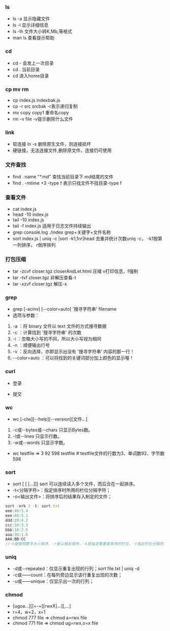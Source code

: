### ls
* ls -a 显示隐藏文件
* ls -l 显示详细信息
* ls -lh 文件大小转K,Mb,等格式
* man ls 查看提示帮助

### cd
* cd - 会发上一次目录
* cd . 当前目录
* cd 进入home目录

### cp mv rm
* cp index.js indexbak.js
* cp -r src srcbak  -r表示递归复制
* mv copy copy1 重命名copy
* rm -v file    -v提示删除什么文件

### link
* 软连接 ln -s 删除原生文件，则连接损坏
* 硬链接，无法连接文件,删除原文件，连接仍可使用

### 文件查找
* find . name "*.md" 查找当前目录下.md结尾的文件
* find . -mtime +3 -type f  表示只找文件不找目录-type f  

### 查看文件
* cat index.js
* head -10 index.js
* tail -10 index.js
* tail -f index.js 适用于日志文件持续输出
* grep console.log ./index   grep+关键字+文件名称
* sort index.js | uniq -c |sort -k1,1nr|head  去重并统计次数uniq -c，  -k1按第一列排序， r倒序排列

### 打包压缩
 * tar -zcvf closer.tgz closerAndLet.html 压缩 v打印信息，f强制
 * tar -tvf closer.tgz 非解压查看-t
 * tar -xzvf closer.tgz 解压-x

### grep
* grep [-acinv] [--color=auto] '搜寻字符串' filename
* 选项与参数：
1. -a ：将 binary 文件以 text 文件的方式搜寻数据
2. -c ：计算找到 '搜寻字符串' 的次数
3. -i ：忽略大小写的不同，所以大小写视为相同
4. -n ：顺便输出行号
5. -v ：反向选择，亦即显示出没有 '搜寻字符串' 内容的那一行！
6. --color=auto ：可以将找到的关键词部分加上颜色的显示喔！

### curl
* 登录


* 提交 

### wc
* wc [-clw][--help][--version][文件...]
1. -c或--bytes或--chars 只显示Bytes数。
2. -l或--lines 只显示行数。
3. -w或--words 只显示字数。
* wc testfile => 3 92 598 testfile  # testfile文件的行数为3、单词数92、字节数598 

### sort
* sort <file1> [<file2> [<file3> [...]]] sort 可以连续读入多个文件，而后合在一起排序。
* -t<分隔字符>：指定排序时所用的栏位分隔字符；
* -o<输出文件>：将排序后的结果存入制定的文件；

```javascript
sort -nrk 3 -t: sort.txt
eee:40:5.4
eee:60:5.1
ddd:20:4.2
ccc:50:3.3
bbb:10:2.5
aaa:30:1.6
AAA:BB:CC
//-n是按照数字大小排序，-r是以相反顺序，-k是指定需要爱排序的栏位，-t指定栏位分隔符为冒号
```
### uniq
* -d或--repeated：仅显示重复出现的行列；sort file.txt | uniq -d
* -c或——count：在每列旁边显示该行重复出现的次数；
* -u或——unique：仅显示出一次的行列；

### chmod
* [ugoa...][[+-=][rwxX]...][,...]
* r=4，w=2，x=1
* chmod 777 file => chmod a=rwx file
* chmod 771 file => chmod ug=rwx,o=x file